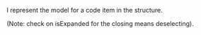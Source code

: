 I represent the model for a code item in the structure.

(Note: check on isExpanded for the closing means deselecting).